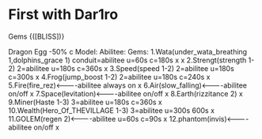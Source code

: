 # First with Dar1ro

Gems {([BLISS])}

Dragon Egg -50% c
                                                                            Model:           Abilitee:
Gems:
1.Wata(under_wata_breathing 1,dolphins_grace 1) conduit=abilitee u=60s c=180s  x                 x
2.Strengt(strength 1-2) 2=abilitee u=180s c=360s                               x
3.Speed(speed 1-2) 2=abilitee u=180s c=300s                                    x
4.Frog(jump_boost 1-2) 2=abilitee u=180s c=240s                                x
5.Fire(fire_rez)<----abilitee always on                                        x
6.Air(slow_falling)<----abilitee on/off                                        x
7.Space(levitation)<----abilitee on/off                                        x
8.Earth(rizzitance 2)                                                          x
9.Miner(Haste 1-3) 3=abilitee u=180s c=360s                                    x
10.Wealth(Hero_Of_THEVILLAGE 1-3) 3=abilitee u=300s 600s                       x
11.GOLEM(regen 2)<----abilitee u=60s c=90s                                     x
12.phantom(invis)<----abilitee on/off                                          x